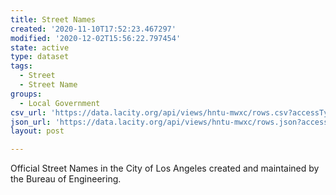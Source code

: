 ```yaml
---
title: Street Names
created: '2020-11-10T17:52:23.467297'
modified: '2020-12-02T15:56:22.797454'
state: active
type: dataset
tags:
  - Street
  - Street Name
groups:
  - Local Government
csv_url: 'https://data.lacity.org/api/views/hntu-mwxc/rows.csv?accessType=DOWNLOAD'
json_url: 'https://data.lacity.org/api/views/hntu-mwxc/rows.json?accessType=DOWNLOAD'
layout: post

---
```

Official Street Names in the City of Los Angeles created and maintained by the Bureau of Engineering.
